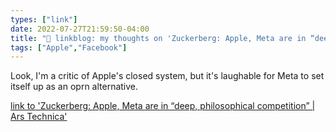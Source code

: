 ```yaml
---
types: ["link"]
date: 2022-07-27T21:59:50-04:00
title: "🔗 linkblog: my thoughts on 'Zuckerberg: Apple, Meta are in “deep, philosophical competition” | Ars Technica'"
tags: ["Apple","Facebook"]
---
```

Look, I'm a critic of Apple's closed system, but it's laughable for Meta to set itself up as an oprn alternative.
 

[link to 'Zuckerberg: Apple, Meta are in “deep, philosophical competition” | Ars Technica'](https://arstechnica.com/gadgets/2022/07/zuckerberg-apple-meta-are-in-deep-philosophical-competition/)
